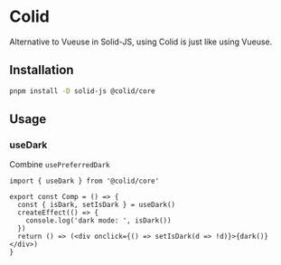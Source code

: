 # Colid

Alternative to Vueuse in Solid-JS, using Colid is just like using Vueuse.

## Installation

```bash
pnpm install -D solid-js @colid/core
```

## Usage

### useDark

Combine `usePreferredDark`

```tsx
import { useDark } from '@colid/core'

export const Comp = () => {
  const { isDark, setIsDark } = useDark()
  createEffect(() => {
    console.log('dark mode: ', isDark())
  })
  return () => (<div onclick={() => setIsDark(d => !d)}>{dark()}</div>)
}
```
